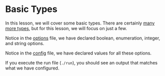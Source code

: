 # Basic Types

In this lesson, we will cover some basic types.
There are certainly [many more types][nixos-manual-basic-types], but for this lesson, we will focus on just a few.

Notice in the [options][options] file, we have declared boolean, enumeration, integer, and string options.

[//]: # (./options.nix)

Notice in the [config][config] file, we have declared values for all these options.

[//]: # (./config.nix)

If you execute the run file (`./run`), you should see an output that matches what we have configured.

[//]: # (evaluatedLesson)

[nixos-manual-basic-types]: https://nixos.org/manual/nixos/stable/#sec-option-types
[options]: ./options.nix
[config]: ./config.nix
